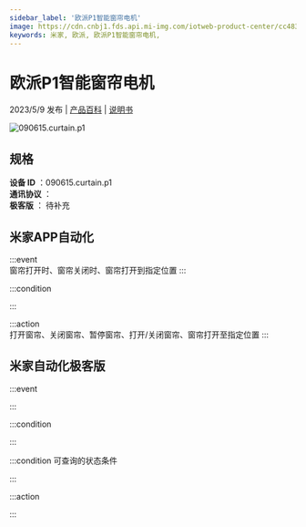```yaml
---
sidebar_label: '欧派P1智能窗帘电机'
image: https://cdn.cnbj1.fds.api.mi-img.com/iotweb-product-center/cc48337d9b94c1ee562e34cb4533e063_1677728081935.png?GalaxyAccessKeyId=AKVGLQWBOVIRQ3XLEW&Expires=9223372036854775807&Signature=1bCunG3xszK7FfuqL/E9BJ/xY38=
keywords: 米家, 欧派, 欧派P1智能窗帘电机, 
---
```

# 欧派P1智能窗帘电机

2023/5/9 发布 | [产品百科](https://home.mi.com/webapp/content/baike/product/index.html?model=090615.curtain.p1/) | [说明书](https://home.mi.com/views/introduction.html?model=090615.curtain.p1&region=cn)

![090615.curtain.p1](https://cdn.cnbj1.fds.api.mi-img.com/iotweb-product-center/cc48337d9b94c1ee562e34cb4533e063_1677728081935.png?GalaxyAccessKeyId=AKVGLQWBOVIRQ3XLEW&Expires=9223372036854775807&Signature=1bCunG3xszK7FfuqL/E9BJ/xY38=)

## 规格  
> 
**设备 ID** ：090615.curtain.p1  
**通讯协议** ：  
**极客版**  ： 待补充 


## 米家APP自动化  

:::event  
窗帘打开时、窗帘关闭时、窗帘打开到指定位置
:::

:::condition  

:::

:::action   
打开窗帘、关闭窗帘、暂停窗帘、打开/关闭窗帘、窗帘打开至指定位置
:::

## 米家自动化极客版  

:::event  

:::

:::condition  

:::

:::condition 可查询的状态条件  

:::

:::action  

:::

        
